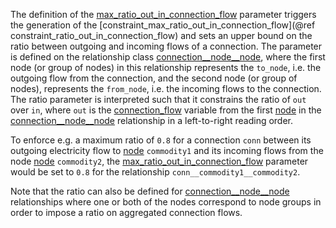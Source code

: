 The definition of the [max\_ratio\_out\_in\_connection\_flow](@ref) parameter triggers the generation of the
[constraint\_max\_ratio\_out\_in\_connection\_flow](@ref constraint_ratio_out_in_connection_flow)
and sets an upper bound on the ratio between outgoing and incoming flows of a connection.
The parameter is defined on the relationship class [connection\_\_node\_\_node](@ref),
where the first node (or group of nodes) in this relationship represents the `to_node`,
i.e. the outgoing flow from the connection, and the second node (or group of nodes),
represents the `from_node`, i.e. the incoming flows to the connection.
The ratio parameter is interpreted such that it constrains the ratio of `out` over `in`,
where `out` is the [connection\_flow](@ref) variable from the first [node](@ref) in the [connection\_\_node\_\_node](@ref) relationship
in a left-to-right reading order.

To enforce e.g. a maximum ratio of `0.8` for a connection `conn` between its outgoing electricity flow to [node](@ref) `commodity1` and its incoming flows from the node [node](@ref) `commodity2`, the [max\_ratio\_out\_in\_connection\_flow](@ref) parameter would be set to `0.8` for the relationship `conn__commodity1__commodity2`.

Note that the ratio can also be defined for [connection\_\_node\_\_node](@ref) relationships where one or both of the nodes correspond to node groups in order to impose a ratio on aggregated connection flows.